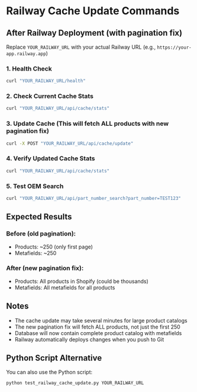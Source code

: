 # Railway Cache Update Commands

## After Railway Deployment (with pagination fix)

Replace `YOUR_RAILWAY_URL` with your actual Railway URL (e.g., `https://your-app.railway.app`)

### 1. Health Check
```bash
curl "YOUR_RAILWAY_URL/health"
```

### 2. Check Current Cache Stats
```bash
curl "YOUR_RAILWAY_URL/api/cache/stats"
```

### 3. Update Cache (This will fetch ALL products with new pagination fix)
```bash
curl -X POST "YOUR_RAILWAY_URL/api/cache/update"
```

### 4. Verify Updated Cache Stats
```bash
curl "YOUR_RAILWAY_URL/api/cache/stats"
```

### 5. Test OEM Search
```bash
curl "YOUR_RAILWAY_URL/api/part_number_search?part_number=TEST123"
```

## Expected Results

### Before (old pagination):
- Products: ~250 (only first page)
- Metafields: ~250

### After (new pagination fix):
- Products: All products in Shopify (could be thousands)
- Metafields: All metafields for all products

## Notes

- The cache update may take several minutes for large product catalogs
- The new pagination fix will fetch ALL products, not just the first 250
- Database will now contain complete product catalog with metafields
- Railway automatically deploys changes when you push to Git

## Python Script Alternative

You can also use the Python script:
```bash
python test_railway_cache_update.py YOUR_RAILWAY_URL
``` 